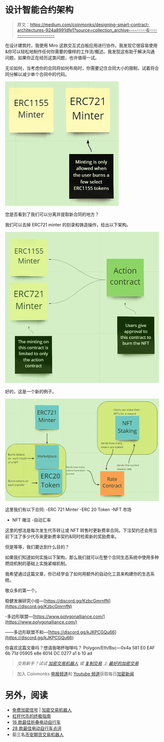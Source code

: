 # 设计智能合约架构

> 原文：<https://medium.com/coinmonks/designing-smart-contract-architectures-924a8991dfe1?source=collection_archive---------6----------------------->

在设计建筑时，我使用 Miro 这款交互式白板应用进行协作。我发现它很容易使用&你可以轻松地制作任何你需要的像样的工作流/概述。我发现这有助于解决沟通问题，如果你正在经历这类问题，也许值得一试。

无论如何，当考虑你的合同将如何布局时，你需要记住合同大小的限制，试着将合同分解以减少单个合同中的代码。

![](img/8eeacd4f36bd8b3cc34fa8eb3a238291.png)

您是否看到了我们可以分离并提取新合同的地方？

我们可以去掉 ERC721 minter 的刻录和铸造操作，给出以下架构。

![](img/7b2d9989fd25e65c13af71fb6decc7ed.png)

好的，这是一个新的例子。

![](img/78c5a97e0078cf28061af73f78fbaac0.png)

这里我们有以下合同:
-ERC 721 Minter
-ERC 20 Token
-NFT 市场
- NFT 赌注
-自动汇率

这里的想法是每次发生代币转让或 NFT 转售时更新费率合同。下注契约还会用当前下注了多少代币来更新费率契约&同时检索新的奖励费率。

但是等等，我们要达到什么目的？

如果我们知道如何实施以下架构，那么我们就可以在整个合同生态系统中使用多种燃烧机制的基础上实施紧缩机制。

我希望通过这篇文章，你已经学会了如何用额外的自动化工具来构建你的生态系统。

敬众多的第一个。

稳健发展研究小组—[https://discord.gg/KzbcGmrnfN](https://discord.gg/KzbcGmrnfN)

-多边形联盟—[https://www.polygonalliance.com/](https://www.polygonalliance.com/)

——多边形联盟不和—[https://discord.gg/kJKPCGQu66](https://discord.gg/kJKPCGQu66)

你喜欢这篇文章吗？想请我喝杯咖啡吗？
Polygon/Eth/Bsc—0x4a 581 E0 EAF 6b 71d 05905 e8e 6014 DC 0277 a1 b 10 ad

> *交易新手？试试* [*加密交易机器人*](/coinmonks/crypto-trading-bot-c2ffce8acb2a) *或* [*复制交易*](/coinmonks/top-10-crypto-copy-trading-platforms-for-beginners-d0c37c7d698c) *上* [*最好的加密交易*](/coinmonks/crypto-exchange-dd2f9d6f3769)

> 加入 Coinmonks [电报频道](https://t.me/coincodecap)和 [Youtube 频道](https://www.youtube.com/c/coinmonks/videos)获取每日[加密新闻](http://coincodecap.com/)

# 另外，阅读

*   [免费加密信号](/coinmonks/free-crypto-signals-48b25e61a8da) | [加密交易机器人](/coinmonks/crypto-trading-bot-c2ffce8acb2a)
*   [杠杆代币的终极指南](/coinmonks/leveraged-token-3f5257808b22)
*   [16 款最佳折叠电动自行车](/coinmonks/top-17-folding-electric-bikes-5e296f0918cb)
*   [28 款最佳电动自行车点评](/coinmonks/the-28-best-electric-bikes-review-and-buying-guide-in-2023-7bb3146cb403)
*   前三名[币安期货交易机器人](/coinmonks/top-3-binance-futures-trading-bots-e6031f84b3f9)